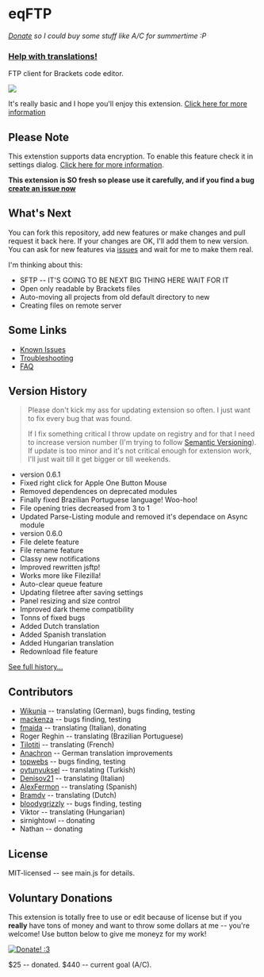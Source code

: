 eqFTP
=====

*[Donate](https://www.paypal.com/cgi-bin/webscr?cmd=_s-xclick&hosted_button_id=XNJ33D53AR9JJ) so I could buy some stuff like A/C for summertime :P*

### [Help with translations!](https://github.com/Equals182/eqFTP/wiki/1.6-Frequently-Asked-Questions#how-can-i-translate-this-extension-to-language-of-my-people)

FTP client for Brackets code editor.

![](http://equals182.com/eqFTP-1.gif)

It's really basic and I hope you'll enjoy this extension. [Click here for more information](https://github.com/Equals182/eqFTP/wiki)

## Please Note

This extenstion supports data encryption. To enable this feature check it in settings dialog. [Click here for more information](https://github.com/Equals182/eqFTP/wiki/1.1.-Setting-Up#store-passwords-safely).

**This extension is SO fresh so please use it carefully, and if you find a bug [create an issue now](https://github.com/Equals182/eqFTP/issues/new)**

## What's Next

You can fork this repository, add new features or make changes and pull request it back here. If your changes are OK, I'll add them to new version. You can ask for new features via [issues](https://github.com/Equals182/eqFTP/issues/new) and wait for me to make them real.

I'm thinking about this:

* SFTP -- IT'S GOING TO BE NEXT BIG THING HERE WAIT FOR IT
* Open only readable by Brackets files
* Auto-moving all projects from old default directory to new
* Creating files on remote server

## Some Links

- [Known Issues](https://github.com/Equals182/eqFTP/issues?state=open)
- [Troubleshooting](https://github.com/Equals182/eqFTP/wiki/1.5-Troubleshooting)
- [FAQ](https://github.com/Equals182/eqFTP/wiki/1.6-Frequently-Asked-Questions)

## Version History

>Please don't kick my ass for updating extension so often. I just want to fix every bug that was found.
>
>If I fix something critical I throw update on registry and for that I need to increase version number (I'm trying to follow [Semantic Versioning](http://semver.org/)). If update is too minor and it's not critical enough for extension work, I'll just wait till it get bigger or till weekends.

* version 0.6.1
 * Fixed right click for Apple One Button Mouse
 * Removed dependences on deprecated modules
 * Finally fixed Brazilian Portuguese language! Woo-hoo!
 * File opening tries decreased from 3 to 1
 * Updated Parse-Listing module and removed it's dependace on Async module
* version 0.6.0
 * File delete feature
 * File rename feature
 * Classy new notifications
 * Improved rewritten jsftp!
 * Works more like Filezilla!
 * Auto-clear queue feature
 * Updating filetree after saving settings
 * Panel resizing and size control
 * Improved dark theme compatibility
 * Tonns of fixed bugs
 * Added Dutch translation
 * Added Spanish translation
 * Added Hungarian translation
 * Redownload file feature

[See full history...](https://github.com/Equals182/eqFTP/wiki/1.7-Version-History)

## Contributors

* [Wikunia](https://github.com/Wikunia) -- translating (German), bugs finding, testing
* [mackenza](https://github.com/mackenza) -- bugs finding, testing
* [fmaida](https://github.com/fmaida) -- translating (Italian), donating
* Roger Reghin -- translating (Brazilian Portuguese)
* [Tilotiti](https://github.com/Tilotiti) -- translating (French)
* [Anachron](https://github.com/Anachron) -- German translation improvements
* [topwebs](https://github.com/topwebs) -- bugs finding, testing
* [oytunyuksel](https://github.com/oytunyuksel) -- translating (Turkish)
* [Denisov21](https://github.com/Denisov21) -- translating (Italian)
* [AlexFermon](https://github.com/fermongroup) -- translating (Spanish)
* [Bramdv](https://github.com/Bramdv) -- translating (Dutch)
* [bloodygrizzly](https://github.com/bloodygrizzly) -- bugs finding, testing
* Viktor -- translating (Hungarian)
* sirnightowl -- donating
* Nathan -- donating

## License

MIT-licensed -- see main.js for details.

## Voluntary Donations

This extension is totally free to use or edit because of license but if you **really** have tons of money and want to throw some dollars at me -- you're welcome! Use button below to give me moneyz for my work!

[![Donate! :3](https://pp.vk.me/c617327/v617327212/806b/DPUcVE7PTRQ.jpg)](https://www.paypal.com/cgi-bin/webscr?cmd=_s-xclick&hosted_button_id=XNJ33D53AR9JJ)

$25 -- donated. $440 -- current goal (A/C).

